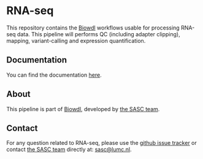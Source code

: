 # RNA-seq

This repository contains the [Biowdl](https://github.com/biowdl) 
workflows usable for processing RNA-seq data. This pipeline will
performs QC (including adapter clipping), mapping, variant-calling
and expression quantification.

## Documentation

You can find the documentation [here](https://biowdl.github.io/RNA-seq/).

## About
This pipeline is part of [Biowdl](https://github.com/biowdl),
developed by [the SASC team](http://sasc.lumc.nl/). 

## Contact

<p>
  <!-- Obscure e-mail address for spammers -->
For any question related to RNA-seq, please use the
<a href='https://github.com/biowdl/RNA-seq/issues'>github issue tracker</a>
or contact
 <a href='http://sasc.lumc.nl/'>the SASC team</a> directly at: <a href='&#109;&#97;&#105;&#108;&#116;&#111;&#58;&#115;&#97;&#115;&#99;&#64;&#108;&#117;&#109;&#99;&#46;&#110;&#108;'>
&#115;&#97;&#115;&#99;&#64;&#108;&#117;&#109;&#99;&#46;&#110;&#108;</a>.
</p>

     
